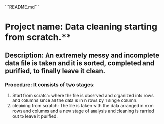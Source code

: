 ´´´README.md´´´
# **Project name:** Data cleaning starting from scratch.**
## **Description:** An extremely messy and incomplete data file is taken and it is sorted, completed and purified, to finally leave it clean.
### **Procedure:** It consists of two stages: 
1. Start from scratch: where the file is observed and organized into rows and columns since all the data is in n rows by 1 single column.
2. cleaining from scratch: The file is taken with the data arranged in nxm rows and columns and a new stage of analysis and cleaning is carried out to leave it purified.